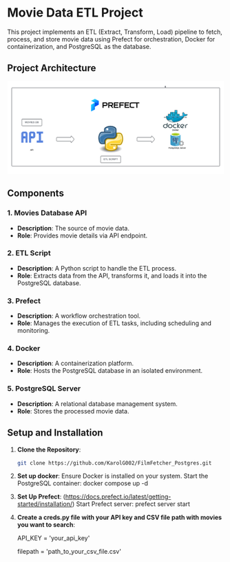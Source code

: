 # Movie Data ETL Project

This project implements an ETL (Extract, Transform, Load) pipeline to fetch, process, and store movie data using Prefect for orchestration, Docker for containerization, and PostgreSQL as the database.

## Project Architecture

![FilmFetches_Postgres](images/Architecture_diagram.png "Architecture diagram")

## Components

### 1. Movies Database API
- **Description**: The source of movie data.
- **Role**: Provides movie details via API endpoint.

### 2. ETL Script
- **Description**: A Python script to handle the ETL process.
- **Role**: Extracts data from the API, transforms it, and loads it into the PostgreSQL database.

### 3. Prefect
- **Description**: A workflow orchestration tool.
- **Role**: Manages the execution of ETL tasks, including scheduling and monitoring.

### 4. Docker
- **Description**: A containerization platform.
- **Role**: Hosts the PostgreSQL database in an isolated environment.

### 5. PostgreSQL Server
- **Description**: A relational database management system.
- **Role**: Stores the processed movie data.

## Setup and Installation

1. **Clone the Repository**:
   ```bash
   git clone https://github.com/KarolG002/FilmFetcher_Postgres.git
2. **Set up docker**:
   Ensure Docker is installed on your system.
   Start the PostgreSQL container:
   docker compose up -d

3. **Set Up Prefect**:
   (https://docs.prefect.io/latest/getting-started/installation/)
   Start Prefect server:
   prefect server start

4. **Create a creds.py file with your API key and CSV file path with movies you want to search**:

    API_KEY = 'your_api_key'

    filepath = 'path_to_your_csv_file.csv'


